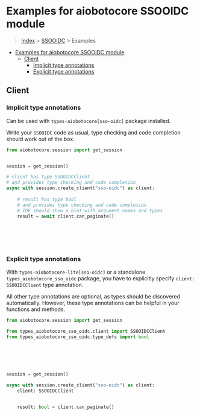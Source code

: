 <a id="examples-for-aiobotocore-ssooidc-module"></a>

# Examples for aiobotocore SSOOIDC module

> [Index](../README.md) > [SSOOIDC](./README.md) > Examples

- [Examples for aiobotocore SSOOIDC module](#examples-for-aiobotocore-ssooidc-module)
  - [Client](#client)
    - [Implicit type annotations](#implicit-type-annotations)
    - [Explicit type annotations](#explicit-type-annotations)

<a id="client"></a>

## Client

<a id="implicit-type-annotations"></a>

### Implicit type annotations

Can be used with `types-aiobotocore[sso-oidc]` package installed.

Write your `SSOOIDC` code as usual, type checking and code completion should
work out of the box.

```python
from aiobotocore.session import get_session


session = get_session()

# client has type SSOOIDCClient
# and provides type checking and code completion
async with session.create_client("sso-oidc") as client:
    
    # result has type bool
    # and provides type checking and code completion
    # IDE should show a hint with argument names and types
    result = await client.can_paginate()
    

    

    
```

<a id="explicit-type-annotations"></a>

### Explicit type annotations

With `types-aiobotocore-lite[sso-oidc]` or a standalone
`types_aiobotocore_sso_oidc` package, you have to explicitly specify
`client: SSOOIDCClient` type annotation.

All other type annotations are optional, as types should be discovered
automatically. However, these type annotations can be helpful in your functions
and methods.

```python
from aiobotocore.session import get_session

from types_aiobotocore_sso_oidc.client import SSOOIDCClient
from types_aiobotocore_sso_oidc.type_defs import bool






session = get_session()

async with session.create_client("sso-oidc") as client:
    client: SSOOIDCClient

    
    result: bool = client.can_paginate()
    

    

    
```
